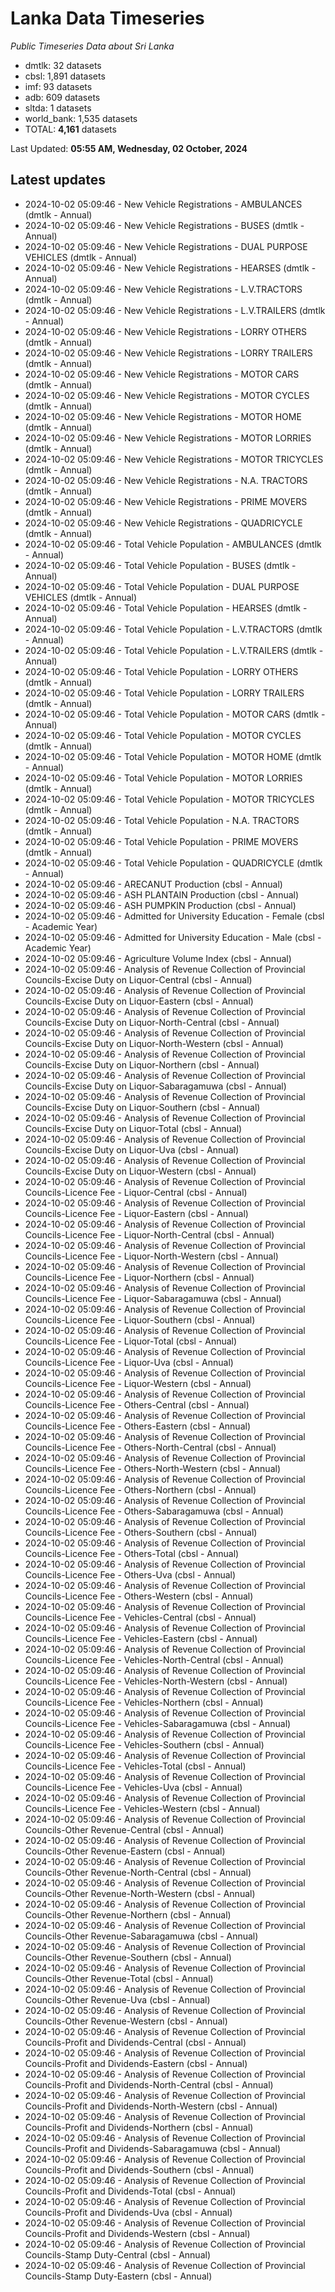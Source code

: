 # Lanka Data Timeseries
*Public Timeseries Data about Sri Lanka*

* dmtlk: 32 datasets
* cbsl: 1,891 datasets
* imf: 93 datasets
* adb: 609 datasets
* sltda: 1 datasets
* world_bank: 1,535 datasets
* TOTAL: **4,161** datasets

Last Updated: **05:55 AM, Wednesday, 02 October, 2024**

## Latest updates

* 2024-10-02 05:09:46 - New Vehicle Registrations - AMBULANCES (dmtlk - Annual)
* 2024-10-02 05:09:46 - New Vehicle Registrations - BUSES (dmtlk - Annual)
* 2024-10-02 05:09:46 - New Vehicle Registrations - DUAL PURPOSE VEHICLES (dmtlk - Annual)
* 2024-10-02 05:09:46 - New Vehicle Registrations - HEARSES (dmtlk - Annual)
* 2024-10-02 05:09:46 - New Vehicle Registrations - L.V.TRACTORS (dmtlk - Annual)
* 2024-10-02 05:09:46 - New Vehicle Registrations - L.V.TRAILERS (dmtlk - Annual)
* 2024-10-02 05:09:46 - New Vehicle Registrations - LORRY OTHERS (dmtlk - Annual)
* 2024-10-02 05:09:46 - New Vehicle Registrations - LORRY TRAILERS (dmtlk - Annual)
* 2024-10-02 05:09:46 - New Vehicle Registrations - MOTOR CARS (dmtlk - Annual)
* 2024-10-02 05:09:46 - New Vehicle Registrations - MOTOR CYCLES (dmtlk - Annual)
* 2024-10-02 05:09:46 - New Vehicle Registrations - MOTOR HOME (dmtlk - Annual)
* 2024-10-02 05:09:46 - New Vehicle Registrations - MOTOR LORRIES (dmtlk - Annual)
* 2024-10-02 05:09:46 - New Vehicle Registrations - MOTOR TRICYCLES (dmtlk - Annual)
* 2024-10-02 05:09:46 - New Vehicle Registrations - N.A. TRACTORS (dmtlk - Annual)
* 2024-10-02 05:09:46 - New Vehicle Registrations - PRIME MOVERS (dmtlk - Annual)
* 2024-10-02 05:09:46 - New Vehicle Registrations - QUADRICYCLE (dmtlk - Annual)
* 2024-10-02 05:09:46 - Total Vehicle Population - AMBULANCES (dmtlk - Annual)
* 2024-10-02 05:09:46 - Total Vehicle Population - BUSES (dmtlk - Annual)
* 2024-10-02 05:09:46 - Total Vehicle Population - DUAL PURPOSE VEHICLES (dmtlk - Annual)
* 2024-10-02 05:09:46 - Total Vehicle Population - HEARSES (dmtlk - Annual)
* 2024-10-02 05:09:46 - Total Vehicle Population - L.V.TRACTORS (dmtlk - Annual)
* 2024-10-02 05:09:46 - Total Vehicle Population - L.V.TRAILERS (dmtlk - Annual)
* 2024-10-02 05:09:46 - Total Vehicle Population - LORRY OTHERS (dmtlk - Annual)
* 2024-10-02 05:09:46 - Total Vehicle Population - LORRY TRAILERS (dmtlk - Annual)
* 2024-10-02 05:09:46 - Total Vehicle Population - MOTOR CARS (dmtlk - Annual)
* 2024-10-02 05:09:46 - Total Vehicle Population - MOTOR CYCLES (dmtlk - Annual)
* 2024-10-02 05:09:46 - Total Vehicle Population - MOTOR HOME (dmtlk - Annual)
* 2024-10-02 05:09:46 - Total Vehicle Population - MOTOR LORRIES (dmtlk - Annual)
* 2024-10-02 05:09:46 - Total Vehicle Population - MOTOR TRICYCLES (dmtlk - Annual)
* 2024-10-02 05:09:46 - Total Vehicle Population - N.A. TRACTORS (dmtlk - Annual)
* 2024-10-02 05:09:46 - Total Vehicle Population - PRIME MOVERS (dmtlk - Annual)
* 2024-10-02 05:09:46 - Total Vehicle Population - QUADRICYCLE (dmtlk - Annual)
* 2024-10-02 05:09:46 - ARECANUT Production (cbsl - Annual)
* 2024-10-02 05:09:46 - ASH PLANTAIN Production (cbsl - Annual)
* 2024-10-02 05:09:46 - ASH PUMPKIN Production (cbsl - Annual)
* 2024-10-02 05:09:46 - Admitted for University Education - Female (cbsl - Academic Year)
* 2024-10-02 05:09:46 - Admitted for University Education - Male (cbsl - Academic Year)
* 2024-10-02 05:09:46 - Agriculture Volume Index (cbsl - Annual)
* 2024-10-02 05:09:46 - Analysis of Revenue Collection of Provincial Councils-Excise Duty on Liquor-Central (cbsl - Annual)
* 2024-10-02 05:09:46 - Analysis of Revenue Collection of Provincial Councils-Excise Duty on Liquor-Eastern (cbsl - Annual)
* 2024-10-02 05:09:46 - Analysis of Revenue Collection of Provincial Councils-Excise Duty on Liquor-North-Central (cbsl - Annual)
* 2024-10-02 05:09:46 - Analysis of Revenue Collection of Provincial Councils-Excise Duty on Liquor-North-Western (cbsl - Annual)
* 2024-10-02 05:09:46 - Analysis of Revenue Collection of Provincial Councils-Excise Duty on Liquor-Northern (cbsl - Annual)
* 2024-10-02 05:09:46 - Analysis of Revenue Collection of Provincial Councils-Excise Duty on Liquor-Sabaragamuwa (cbsl - Annual)
* 2024-10-02 05:09:46 - Analysis of Revenue Collection of Provincial Councils-Excise Duty on Liquor-Southern (cbsl - Annual)
* 2024-10-02 05:09:46 - Analysis of Revenue Collection of Provincial Councils-Excise Duty on Liquor-Total (cbsl - Annual)
* 2024-10-02 05:09:46 - Analysis of Revenue Collection of Provincial Councils-Excise Duty on Liquor-Uva (cbsl - Annual)
* 2024-10-02 05:09:46 - Analysis of Revenue Collection of Provincial Councils-Excise Duty on Liquor-Western (cbsl - Annual)
* 2024-10-02 05:09:46 - Analysis of Revenue Collection of Provincial Councils-Licence Fee - Liquor-Central (cbsl - Annual)
* 2024-10-02 05:09:46 - Analysis of Revenue Collection of Provincial Councils-Licence Fee - Liquor-Eastern (cbsl - Annual)
* 2024-10-02 05:09:46 - Analysis of Revenue Collection of Provincial Councils-Licence Fee - Liquor-North-Central (cbsl - Annual)
* 2024-10-02 05:09:46 - Analysis of Revenue Collection of Provincial Councils-Licence Fee - Liquor-North-Western (cbsl - Annual)
* 2024-10-02 05:09:46 - Analysis of Revenue Collection of Provincial Councils-Licence Fee - Liquor-Northern (cbsl - Annual)
* 2024-10-02 05:09:46 - Analysis of Revenue Collection of Provincial Councils-Licence Fee - Liquor-Sabaragamuwa (cbsl - Annual)
* 2024-10-02 05:09:46 - Analysis of Revenue Collection of Provincial Councils-Licence Fee - Liquor-Southern (cbsl - Annual)
* 2024-10-02 05:09:46 - Analysis of Revenue Collection of Provincial Councils-Licence Fee - Liquor-Total (cbsl - Annual)
* 2024-10-02 05:09:46 - Analysis of Revenue Collection of Provincial Councils-Licence Fee - Liquor-Uva (cbsl - Annual)
* 2024-10-02 05:09:46 - Analysis of Revenue Collection of Provincial Councils-Licence Fee - Liquor-Western (cbsl - Annual)
* 2024-10-02 05:09:46 - Analysis of Revenue Collection of Provincial Councils-Licence Fee - Others-Central (cbsl - Annual)
* 2024-10-02 05:09:46 - Analysis of Revenue Collection of Provincial Councils-Licence Fee - Others-Eastern (cbsl - Annual)
* 2024-10-02 05:09:46 - Analysis of Revenue Collection of Provincial Councils-Licence Fee - Others-North-Central (cbsl - Annual)
* 2024-10-02 05:09:46 - Analysis of Revenue Collection of Provincial Councils-Licence Fee - Others-North-Western (cbsl - Annual)
* 2024-10-02 05:09:46 - Analysis of Revenue Collection of Provincial Councils-Licence Fee - Others-Northern (cbsl - Annual)
* 2024-10-02 05:09:46 - Analysis of Revenue Collection of Provincial Councils-Licence Fee - Others-Sabaragamuwa (cbsl - Annual)
* 2024-10-02 05:09:46 - Analysis of Revenue Collection of Provincial Councils-Licence Fee - Others-Southern (cbsl - Annual)
* 2024-10-02 05:09:46 - Analysis of Revenue Collection of Provincial Councils-Licence Fee - Others-Total (cbsl - Annual)
* 2024-10-02 05:09:46 - Analysis of Revenue Collection of Provincial Councils-Licence Fee - Others-Uva (cbsl - Annual)
* 2024-10-02 05:09:46 - Analysis of Revenue Collection of Provincial Councils-Licence Fee - Others-Western (cbsl - Annual)
* 2024-10-02 05:09:46 - Analysis of Revenue Collection of Provincial Councils-Licence Fee - Vehicles-Central (cbsl - Annual)
* 2024-10-02 05:09:46 - Analysis of Revenue Collection of Provincial Councils-Licence Fee - Vehicles-Eastern (cbsl - Annual)
* 2024-10-02 05:09:46 - Analysis of Revenue Collection of Provincial Councils-Licence Fee - Vehicles-North-Central (cbsl - Annual)
* 2024-10-02 05:09:46 - Analysis of Revenue Collection of Provincial Councils-Licence Fee - Vehicles-North-Western (cbsl - Annual)
* 2024-10-02 05:09:46 - Analysis of Revenue Collection of Provincial Councils-Licence Fee - Vehicles-Northern (cbsl - Annual)
* 2024-10-02 05:09:46 - Analysis of Revenue Collection of Provincial Councils-Licence Fee - Vehicles-Sabaragamuwa (cbsl - Annual)
* 2024-10-02 05:09:46 - Analysis of Revenue Collection of Provincial Councils-Licence Fee - Vehicles-Southern (cbsl - Annual)
* 2024-10-02 05:09:46 - Analysis of Revenue Collection of Provincial Councils-Licence Fee - Vehicles-Total (cbsl - Annual)
* 2024-10-02 05:09:46 - Analysis of Revenue Collection of Provincial Councils-Licence Fee - Vehicles-Uva (cbsl - Annual)
* 2024-10-02 05:09:46 - Analysis of Revenue Collection of Provincial Councils-Licence Fee - Vehicles-Western (cbsl - Annual)
* 2024-10-02 05:09:46 - Analysis of Revenue Collection of Provincial Councils-Other Revenue-Central (cbsl - Annual)
* 2024-10-02 05:09:46 - Analysis of Revenue Collection of Provincial Councils-Other Revenue-Eastern (cbsl - Annual)
* 2024-10-02 05:09:46 - Analysis of Revenue Collection of Provincial Councils-Other Revenue-North-Central (cbsl - Annual)
* 2024-10-02 05:09:46 - Analysis of Revenue Collection of Provincial Councils-Other Revenue-North-Western (cbsl - Annual)
* 2024-10-02 05:09:46 - Analysis of Revenue Collection of Provincial Councils-Other Revenue-Northern (cbsl - Annual)
* 2024-10-02 05:09:46 - Analysis of Revenue Collection of Provincial Councils-Other Revenue-Sabaragamuwa (cbsl - Annual)
* 2024-10-02 05:09:46 - Analysis of Revenue Collection of Provincial Councils-Other Revenue-Southern (cbsl - Annual)
* 2024-10-02 05:09:46 - Analysis of Revenue Collection of Provincial Councils-Other Revenue-Total (cbsl - Annual)
* 2024-10-02 05:09:46 - Analysis of Revenue Collection of Provincial Councils-Other Revenue-Uva (cbsl - Annual)
* 2024-10-02 05:09:46 - Analysis of Revenue Collection of Provincial Councils-Other Revenue-Western (cbsl - Annual)
* 2024-10-02 05:09:46 - Analysis of Revenue Collection of Provincial Councils-Profit and Dividends-Central (cbsl - Annual)
* 2024-10-02 05:09:46 - Analysis of Revenue Collection of Provincial Councils-Profit and Dividends-Eastern (cbsl - Annual)
* 2024-10-02 05:09:46 - Analysis of Revenue Collection of Provincial Councils-Profit and Dividends-North-Central (cbsl - Annual)
* 2024-10-02 05:09:46 - Analysis of Revenue Collection of Provincial Councils-Profit and Dividends-North-Western (cbsl - Annual)
* 2024-10-02 05:09:46 - Analysis of Revenue Collection of Provincial Councils-Profit and Dividends-Northern (cbsl - Annual)
* 2024-10-02 05:09:46 - Analysis of Revenue Collection of Provincial Councils-Profit and Dividends-Sabaragamuwa (cbsl - Annual)
* 2024-10-02 05:09:46 - Analysis of Revenue Collection of Provincial Councils-Profit and Dividends-Southern (cbsl - Annual)
* 2024-10-02 05:09:46 - Analysis of Revenue Collection of Provincial Councils-Profit and Dividends-Total (cbsl - Annual)
* 2024-10-02 05:09:46 - Analysis of Revenue Collection of Provincial Councils-Profit and Dividends-Uva (cbsl - Annual)
* 2024-10-02 05:09:46 - Analysis of Revenue Collection of Provincial Councils-Profit and Dividends-Western (cbsl - Annual)
* 2024-10-02 05:09:46 - Analysis of Revenue Collection of Provincial Councils-Stamp Duty-Central (cbsl - Annual)
* 2024-10-02 05:09:46 - Analysis of Revenue Collection of Provincial Councils-Stamp Duty-Eastern (cbsl - Annual)
